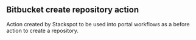 ## Bitbucket create repository action

Action created by Stackspot to be used into portal workflows as a before action to create a repository.